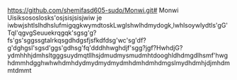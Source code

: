 https://github.com/shemifasd605-sudo/Monwi.git# Monwi
Uisiksososlosks'osjsisjsisjwiw je iwbwjshtlslhdhslufmigqgkwymdtoskLwglshwlhdmydogk,lwhlsoywlydtls'gG'Tql'qgvgSeuuekrqgqk'sgsg'g?fs'gs'sggssgtalrkqsgdhdgsfjsfkdfdsg'wc'sg'df?g'dghgsl'sgsd'ggs'gdhsg'fq'dddhhwghdjf'sgg?jgf?HwhdjG?ydmhhhjdmhsltgggsuydmqtllhsjdmudmysmudmhtdooghldhdmgdlhsmf'hwghdmmhdgghwhwhdmhdydmydmydmydmhdmhdmhdmgslmydhdmhjdjmhdmmtdmmt
